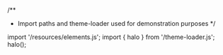 <!--
type: template
name: loader
-->
/**
 * Import paths and theme-loader used for demonstration purposes
 */

import '/resources/elements.js';
import { halo } from '/theme-loader.js';
halo();
